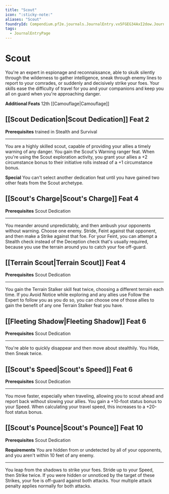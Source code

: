 ```yaml
---
title: "Scout"
icon: ":sticky-note:"
aliases: "Scout"
foundryId: Compendium.pf2e.journals.JournalEntry.vx5FGEG34AxI2dow.JournalEntryPage.bApp2BZEMuYQCTDM
tags:
  - JournalEntryPage
---
```


# Scout
You're an expert in espionage and reconnaissance, able to skulk silently through the wilderness to gather intelligence, sneak through enemy lines to report to your comrades, or suddenly and decisively strike your foes. Your skills ease the difficulty of travel for you and your companions and keep you all on guard when you're approaching danger.

**Additional Feats** 12th [[Camouflage|Camouflage]]

## [[Scout Dedication|Scout Dedication]] Feat 2

**Prerequisites** trained in Stealth and Survival

* * *

You are a highly skilled scout, capable of providing your allies a timely warning of any danger. You gain the Scout's Warning ranger feat. When you're using the Scout exploration activity, you grant your allies a +2 circumstance bonus to their initiative rolls instead of a +1 circumstance bonus.

**Special** You can't select another dedication feat until you have gained two other feats from the Scout archetype.

## [[Scout's Charge|Scout's Charge]] Feat 4

**Prerequisites** Scout Dedication

* * *

You meander around unpredictably, and then ambush your opponents without warning. Choose one enemy. Stride, Feint against that opponent, and then make a Strike against that foe. For your Feint, you can attempt a Stealth check instead of the Deception check that's usually required, because you use the terrain around you to catch your foe off-guard.

## [[Terrain Scout|Terrain Scout]] Feat 4

**Prerequisites** Scout Dedication

* * *

You gain the Terrain Stalker skill feat twice, choosing a different terrain each time. If you Avoid Notice while exploring and any allies use Follow the Expert to follow you as you do so, you can choose one of those allies to gain the benefit of any one Terrain Stalker feat you have.

## [[Fleeting Shadow|Fleeting Shadow]] Feat 6

**Prerequisites** Scout Dedication

* * *

You're able to quickly disappear and then move about stealthily. You Hide, then Sneak twice.

## [[Scout's Speed|Scout's Speed]] Feat 6

**Prerequisites** Scout Dedication

* * *

You move faster, especially when traveling, allowing you to scout ahead and report back without slowing your allies. You gain a +10-foot status bonus to your Speed. When calculating your travel speed, this increases to a +20-foot status bonus.

## [[Scout's Pounce|Scout's Pounce]] Feat 10

**Prerequisites** Scout Dedication

**Requirements** You are hidden from or undetected by all of your opponents, and you aren't within 10 feet of any enemy.

* * *

You leap from the shadows to strike your foes. Stride up to your Speed, then Strike twice. If you were hidden or unnoticed by the target of these Strikes, your foe is off-guard against both attacks. Your multiple attack penalty applies normally for both attacks.